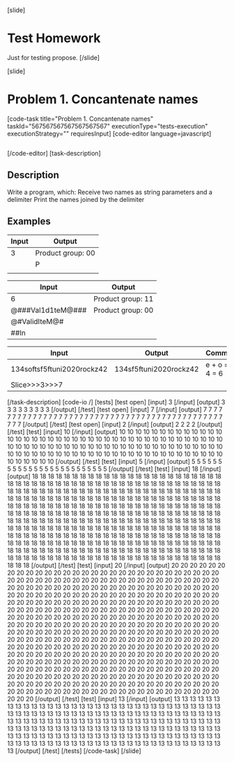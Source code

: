 [slide]
# Test Homework

Just for testing propose.
[/slide]

[slide]
# Problem 1. Concantenate names
[code-task title="Problem 1. Concantenate names" taskId="567567567567567567567" executionType="tests-execution" executionStrategy="" requiresInput]
[code-editor language=javascript]
```

```
[/code-editor]
[task-description]
## Description
Write a program, which: Receive two names as string parameters and a delimiter Print the names joined by the delimiter

## Examples
| **Input** | **Output** |
| --- | --- |
| 3 | Product group: 00 |
|  | P |
|  |  |

| **Input** | **Output** |
| --- | --- |
| 6 | Product group: 11 |
| @###Val1d1teM@### | Product group: 00 |
| @#ValidIteM@# |  |
| ##In |  |

| **Input** | **Output** | **Comments** |
| --- | --- | --- |
| 134softsf5ftuni2020rockz42 | 134sf5ftuni2020rockz42 | e + o = 2 + 4 = 6 |
| Slice>>>3>>>7 |  |  |

[/task-description]
[code-io /]
[tests]
[test open]
[input]
3
[/input]
[output]
3 3 3
3 3 3
3 3 3
[/output]
[/test]
[test open]
[input]
7
[/input]
[output]
7 7 7 7 7 7 7
7 7 7 7 7 7 7
7 7 7 7 7 7 7
7 7 7 7 7 7 7
7 7 7 7 7 7 7
7 7 7 7 7 7 7
7 7 7 7 7 7 7
[/output]
[/test]
[test open]
[input]
2
[/input]
[output]
2 2
2 2
[/output]
[/test]
[test]
[input]
10
[/input]
[output]
10 10 10 10 10 10 10 10 10 10
10 10 10 10 10 10 10 10 10 10
10 10 10 10 10 10 10 10 10 10
10 10 10 10 10 10 10 10 10 10
10 10 10 10 10 10 10 10 10 10
10 10 10 10 10 10 10 10 10 10
10 10 10 10 10 10 10 10 10 10
10 10 10 10 10 10 10 10 10 10
10 10 10 10 10 10 10 10 10 10
10 10 10 10 10 10 10 10 10 10
[/output]
[/test]
[test]
[input]
5
[/input]
[output]
5 5 5 5 5
5 5 5 5 5
5 5 5 5 5
5 5 5 5 5
5 5 5 5 5
[/output]
[/test]
[test]
[input]
18
[/input]
[output]
18 18 18 18 18 18 18 18 18 18 18 18 18 18 18 18 18 18
18 18 18 18 18 18 18 18 18 18 18 18 18 18 18 18 18 18
18 18 18 18 18 18 18 18 18 18 18 18 18 18 18 18 18 18
18 18 18 18 18 18 18 18 18 18 18 18 18 18 18 18 18 18
18 18 18 18 18 18 18 18 18 18 18 18 18 18 18 18 18 18
18 18 18 18 18 18 18 18 18 18 18 18 18 18 18 18 18 18
18 18 18 18 18 18 18 18 18 18 18 18 18 18 18 18 18 18
18 18 18 18 18 18 18 18 18 18 18 18 18 18 18 18 18 18
18 18 18 18 18 18 18 18 18 18 18 18 18 18 18 18 18 18
18 18 18 18 18 18 18 18 18 18 18 18 18 18 18 18 18 18
18 18 18 18 18 18 18 18 18 18 18 18 18 18 18 18 18 18
18 18 18 18 18 18 18 18 18 18 18 18 18 18 18 18 18 18
18 18 18 18 18 18 18 18 18 18 18 18 18 18 18 18 18 18
18 18 18 18 18 18 18 18 18 18 18 18 18 18 18 18 18 18
18 18 18 18 18 18 18 18 18 18 18 18 18 18 18 18 18 18
18 18 18 18 18 18 18 18 18 18 18 18 18 18 18 18 18 18
18 18 18 18 18 18 18 18 18 18 18 18 18 18 18 18 18 18
18 18 18 18 18 18 18 18 18 18 18 18 18 18 18 18 18 18
[/output]
[/test]
[test]
[input]
20
[/input]
[output]
20 20 20 20 20 20 20 20 20 20 20 20 20 20 20 20 20 20 20 20
20 20 20 20 20 20 20 20 20 20 20 20 20 20 20 20 20 20 20 20
20 20 20 20 20 20 20 20 20 20 20 20 20 20 20 20 20 20 20 20
20 20 20 20 20 20 20 20 20 20 20 20 20 20 20 20 20 20 20 20
20 20 20 20 20 20 20 20 20 20 20 20 20 20 20 20 20 20 20 20
20 20 20 20 20 20 20 20 20 20 20 20 20 20 20 20 20 20 20 20
20 20 20 20 20 20 20 20 20 20 20 20 20 20 20 20 20 20 20 20
20 20 20 20 20 20 20 20 20 20 20 20 20 20 20 20 20 20 20 20
20 20 20 20 20 20 20 20 20 20 20 20 20 20 20 20 20 20 20 20
20 20 20 20 20 20 20 20 20 20 20 20 20 20 20 20 20 20 20 20
20 20 20 20 20 20 20 20 20 20 20 20 20 20 20 20 20 20 20 20
20 20 20 20 20 20 20 20 20 20 20 20 20 20 20 20 20 20 20 20
20 20 20 20 20 20 20 20 20 20 20 20 20 20 20 20 20 20 20 20
20 20 20 20 20 20 20 20 20 20 20 20 20 20 20 20 20 20 20 20
20 20 20 20 20 20 20 20 20 20 20 20 20 20 20 20 20 20 20 20
20 20 20 20 20 20 20 20 20 20 20 20 20 20 20 20 20 20 20 20
20 20 20 20 20 20 20 20 20 20 20 20 20 20 20 20 20 20 20 20
20 20 20 20 20 20 20 20 20 20 20 20 20 20 20 20 20 20 20 20
20 20 20 20 20 20 20 20 20 20 20 20 20 20 20 20 20 20 20 20
20 20 20 20 20 20 20 20 20 20 20 20 20 20 20 20 20 20 20 20
[/output]
[/test]
[test]
[input]
13
[/input]
[output]
13 13 13 13 13 13 13 13 13 13 13 13 13
13 13 13 13 13 13 13 13 13 13 13 13 13
13 13 13 13 13 13 13 13 13 13 13 13 13
13 13 13 13 13 13 13 13 13 13 13 13 13
13 13 13 13 13 13 13 13 13 13 13 13 13
13 13 13 13 13 13 13 13 13 13 13 13 13
13 13 13 13 13 13 13 13 13 13 13 13 13
13 13 13 13 13 13 13 13 13 13 13 13 13
13 13 13 13 13 13 13 13 13 13 13 13 13
13 13 13 13 13 13 13 13 13 13 13 13 13
13 13 13 13 13 13 13 13 13 13 13 13 13
13 13 13 13 13 13 13 13 13 13 13 13 13
13 13 13 13 13 13 13 13 13 13 13 13 13
[/output]
[/test]
[/tests]
[/code-task]
[/slide]